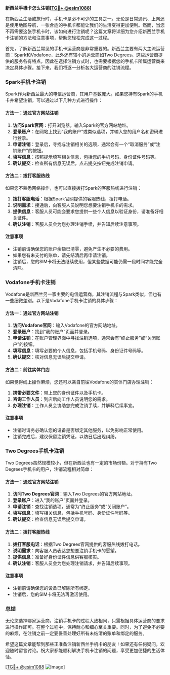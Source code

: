 **新西兰手機卡怎么注销[[TG💪+ @esim1088](https://t.me/s/esim1088)]**

在新西兰生活或旅行时，手机卡是必不可少的工具之一。无论是日常通讯、上网还是使用地图导航，一张合适的手机卡都能让我们的生活变得更加便利。然而，当您不再需要这张手机卡时，该如何进行注销呢？这篇文章将详细为您介绍新西兰手机卡注销的方法和注意事项，帮助您轻松完成这一过程。

首先，了解新西兰常见的手机卡运营商是非常重要的。新西兰主要有两大主流运营商：Spark和Vodafone，此外还有较小的运营商如Two Degrees。这些运营商提供的服务各有特点，因此在选择注销方式时，也需要根据您的手机卡所属运营商来决定具体步骤。接下来，我们将逐一分析各大运营商的注销流程。

### Spark手机卡注销

Spark作为新西兰最大的电信运营商，其用户基数庞大。如果您持有Spark的手机卡并希望注销，可以通过以下几种方式进行操作：

#### 方法一：通过官方网站注销
1. **访问Spark官网**：打开浏览器，输入Spark的官方网站地址。
2. **登录账户**：在网站上找到“我的账户”或类似选项，并输入您的用户名和密码进行登录。
3. **申请注销**：登录后，寻找与注销相关的选项，通常会有一个“取消服务”或“注销账户”的按钮。
4. **填写信息**：按照提示填写相关信息，包括您的手机号码、身份证件号码等。
5. **确认提交**：检查所有信息无误后，点击提交按钮完成注销申请。

#### 方法二：拨打客服热线
如果您不熟悉网络操作，也可以直接拨打Spark的客服热线进行注销：
1. **拨打客服电话**：根据Spark官网提供的客服热线，拨打电话。
2. **说明需求**：接通后，向客服人员说明您想要注销手机卡的需求。
3. **提供信息**：客服人员可能会要求您提供一些个人信息以验证身份，请准备好相关证件。
4. **确认注销**：客服人员会为您办理注销手续，并告知后续注意事项。

#### 注意事项
- 注销前请确保您的账户余额已清零，避免产生不必要的费用。
- 如果您有未支付的账单，请先结清后再申请注销。
- 注销后，您的SIM卡将无法继续使用，但某些数据可能仍需一段时间才能完全清除。

### Vodafone手机卡注销

Vodafone是新西兰另一家主要的电信运营商，其注销流程与Spark类似，但也有一些细微差别。以下是Vodafone手机卡注销的具体步骤：

#### 方法一：通过官方网站注销
1. **访问Vodafone官网**：输入Vodafone的官方网站地址。
2. **登录账户**：找到“我的账户”页面并登录。
3. **申请注销**：在账户管理界面中寻找注销选项，通常会有“终止服务”或“关闭账户”的按钮。
4. **填写信息**：填写必要的个人信息，包括手机号码、身份证件号码等。
5. **确认提交**：核对信息无误后提交申请。

#### 方法二：前往实体门店
如果觉得线上操作麻烦，您还可以亲自前往Vodafone的实体门店办理注销：
1. **携带必要文件**：带上您的身份证件以及手机卡。
2. **咨询工作人员**：到店后向工作人员说明您的需求。
3. **办理注销**：工作人员会协助您完成注销手续，并解释后续事宜。

#### 注意事项
- 注销时请务必确认您的设备是否绑定其他服务，以免影响正常使用。
- 注销完成后，建议保留注销凭证，以防日后出现纠纷。

### Two Degrees手机卡注销

Two Degrees虽然规模较小，但在新西兰也有一定的市场份额。对于持有Two Degrees手机卡的用户，注销流程相对简单：

#### 方法一：通过官方网站注销
1. **访问Two Degrees官网**：输入Two Degrees的官方网站地址。
2. **登录账户**：进入“我的账户”页面并登录。
3. **申请注销**：查找注销选项，通常为“终止服务”或“关闭账户”。
4. **填写信息**：填写相关信息，包括手机号码、身份证件号码等。
5. **确认提交**：检查信息无误后提交申请。

#### 方法二：拨打客服热线
1. **拨打客服电话**：根据Two Degrees官网提供的客服热线拨打电话。
2. **说明需求**：向客服人员表达您想要注销手机卡的愿望。
3. **提供信息**：准备好身份证件信息供客服核实。
4. **确认注销**：客服人员会为您处理注销请求，并告知后续事项。

#### 注意事项
- 注销前请确保您的设备已解除所有绑定。
- 注销后，您的SIM卡将无法再激活使用。

### 总结

无论您选择哪家运营商，注销手机卡的过程大致相同，只需根据具体运营商的要求进行操作即可。在整个过程中，保持耐心和细心至关重要。同时，为了避免不必要的麻烦，在注销之前一定要妥善处理好所有未结清的账单和绑定的服务。

希望这篇文章能帮到那些正准备注销新西兰手机卡的朋友！如果还有任何疑问，欢迎随时留言讨论。祝大家都能顺利解决手机卡注销的问题，享受更加便捷的生活体验。

[[TG💪+ @esim1088](https://t.me/s/esim1088) ![Image](https://i.postimg.cc/4NQfJmqS/Snipaste-2025-05-13-00-14-12.png)]
